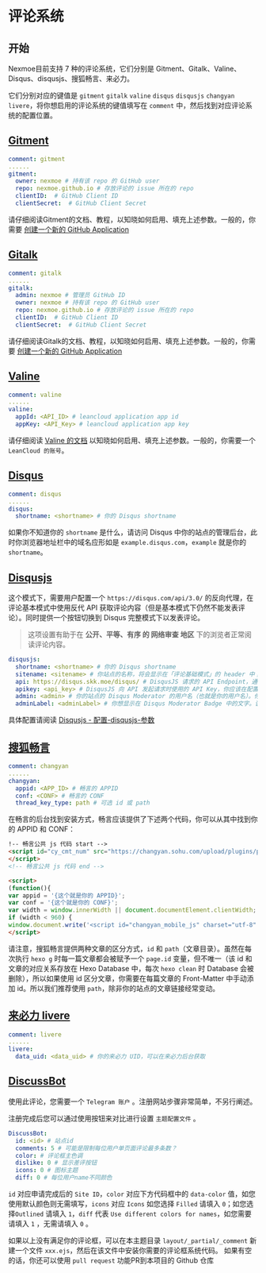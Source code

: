 # 评论系统

## 开始

Nexmoe目前支持 7 种的评论系统，它们分别是 Gitment、Gitalk、Valine、Disqus、disqusjs、搜狐畅言、来必力。

它们分别对应的键值是 `gitment` `gitalk` `valine` `disqus` `disqusjs` `changyan` `livere`，将你想启用的评论系统的键值填写在 `comment` 中，然后找到对应评论系统的配置位置。

## [Gitment](https://github.com/imsun/gitment)

``` yaml
comment: gitment
......
gitment:
  owner: nexmoe # 持有该 repo 的 GitHub user
  repo: nexmoe.github.io # 存放评论的 issue 所在的 repo
  clientID:  # GitHub Client ID
  clientSecret:  # GitHub Client Secret
```
请仔细阅读Gitment的文档、教程，以知晓如何启用、填充上述参数。一般的，你需要 [创建一个新的 GitHub Application](https://github.com/settings/applications/new)

## [Gitalk](https://github.com/gitalk/gitalk)

``` yaml
comment: gitalk
......
gitalk:
  admin: nexmoe # 管理员 GitHub ID
  owner: nexmoe # 持有该 repo 的 GitHub user
  repo: nexmoe.github.io # 存放评论的 issue 所在的 repo
  clientID:  # GitHub Client ID
  clientSecret:  # GitHub Client Secret
```
请仔细阅读Gitalk的文档、教程，以知晓如何启用、填充上述参数。一般的，你需要 [创建一个新的 GitHub Application](https://github.com/settings/applications/new)

## [Valine](https://valine.js.org/)

``` yaml
comment: valine
......
valine: 
  appId: <API_ID> # leancloud application app id
  appKey: <API_Key> # leancloud application app key
```
请仔细阅读 [Valine 的文档](https://valine.js.org/) 以知晓如何启用、填充上述参数。一般的，你需要一个 `LeanCloud 的账号`。

## [Disqus](https://disqus.com)

``` yaml
comment: disqus
......
disqus:
  shortname: <shortname> # 你的 Disqus shortname
```
如果你不知道你的 `shortname` 是什么，请访问 Disqus 中你的站点的管理后台，此时你浏览器地址栏中的域名应形如是 `example.disqus.com`，`example` 就是你的 `shortname`。

## [Disqusjs](https://github.com/SukkaW/DisqusJS#%E9%85%8D%E7%BD%AE-disqusjs-%E5%8F%82%E6%95%B0)

这个模式下，需要用户配置一个 `https://disqus.com/api/3.0/` 的反向代理，在评论基本模式中使用反代 API 获取评论内容（但是基本模式下仍然不能发表评论）。同时提供一个按钮切换到 Disqus 完整模式下以发表评论。

>这项设置有助于在 **公开、平等、有序 的 网络审查 地区** 下的浏览者正常阅读评论内容。

``` yaml
disqusjs:
  shortname: <shortname> # 你的 Disqus shortname
  sitename: <sitename> # 你站点的名称，将会显示在「评论基础模式」的 header 中；该配置应该和 Disqus Admin - Settings - General - Website Name 一致
  api: https://disqus.skk.moe/disqus/ # DisqusJS 请求的 API Endpoint，通常情况下你应该配置一个 Disqus API 的反代并填入反代的地址。你也可以直接使用 DISQUS 官方 API 的 Endpoint https://disqus.com/api/，或是使用SukkaW搭建的 Disqus API 反代 Endpoint https://disqus.skk.moe/disqus/。
  apikey: <api_key> # DisqusJS 向 API 发起请求时使用的 API Key，你应该在配置 Disqus Application 时获取了 API Key;DisqusJS 支持填入一个 包含多个 API Key 的 Array，在每次请求时会随机使用其中一个；如果你只需要填入一个 API Key，则可以填入 String 或 Array。
  admin: <admin> # 你的站点的 Disqus Moderator 的用户名（也就是你的用户名）。你可以在 Disqus - Settings - Account - Username 获取你的 Username
  adminLabel: <adminLabel> # 你想显示在 Disqus Moderator Badge 中的文字。该配置应和 Disqus Admin - Settings - Community - Moderator Badge Text 相同
```

具体配置请阅读 [Disqusjs - 配置-disqusjs-参数](https://github.com/SukkaW/DisqusJS#%E9%85%8D%E7%BD%AE-disqusjs-%E5%8F%82%E6%95%B0)

## [搜狐畅言](http://changyan.kuaizhan.com/)

``` yaml
comment: changyan
......
changyan:
  appid: <APP_ID> # 畅言的 APPID
  conf: <CONF> # 畅言的 CONF
  thread_key_type: path # 可选 id 或 path
```

在畅言的后台找到安装方式，畅言应该提供了下述两个代码，你可以从其中找到你的 APPID 和 CONF：

``` html
!-- 畅言公共 js 代码 start -->
<script id="cy_cmt_num" src="https://changyan.sohu.com/upload/plugins/plugins.list.count.js?clientId={这个就是你的 APPID}">
</script>
<!-- 畅言公共 js 代码 end -->
```

``` html
<script>
(function(){
var appid = '{这个就是你的 APPID}';
var conf = '{这个就是你的 CONF}';
var width = window.innerWidth || document.documentElement.clientWidth;
if (width < 960) {
window.document.write('<script id="changyan_mobile_js" charset="utf-8" src="https://changyan.sohu.com/upload/mobile/wap-js/changyan_mobile.js?client_id=' + appid + '&conf=' + conf + '"><\/script>'); } else { var loadJs=function(d,a){var c=document.getElementsByTagName("head")[0]||document.head||document.documentElement;var b=document.createElement("script");b.setAttribute("type","text/javascript");b.setAttribute("charset","UTF-8");b.setAttribute("src",d);if(typeof a==="function"){if(window.attachEvent){b.onreadystatechange=function(){var e=b.readyState;if(e==="loaded"||e==="complete"){b.onreadystatechange=null;a()}}}else{b.onload=a}}c.appendChild(b)};loadJs("https://changyan.sohu.com/upload/changyan.js",function(){window.changyan.api.config({appid:appid,conf:conf})}); } })();
</script>
```
请注意，搜狐畅言提供两种文章的区分方式，`id` 和 `path`（文章目录）。虽然在每次执行 `hexo g` 时每一篇文章都会被赋予一个 `page.id` 变量，但不唯一（该 id 和文章的对应关系存放在 Hexo Database 中，每次 `hexo clean` 时 Database 会被删除），所以如果使用 id 区分文章，你需要在每篇文章的 Front-Matter 中手动添加 id。所以我们推荐使用 `path`，除非你的站点的文章链接经常变动。

## [来必力 livere](https://livere.com/)

```  yaml
comment: livere
......
livere:
  data_uid: <data_uid> # 你的来必力 UID，可以在来必力后台获取
```

## [DiscussBot](https://comments.app/)

使用此评论，您需要一个 `Telegram 账户` 。注册网站步骤非常简单，不另行阐述。

注册完成后您可以通过使用按钮来对比进行设置 `主题配置文件` 。

```  yaml
DiscussBot:
  id: <id> # 站点id
  comments: 5 # 可能是限制每位用户单页面评论最多条数？
  color: # 评论框主色调
  dislike: 0 # 显示差评按钮
  icons: 0 # 图标主题
  diff: 0 # 每位用户name不同颜色
```

`id` 对应申请完成后的 `Site ID`，`color` 对应下方代码框中的 `data-color` 值，如您使用默认颜色则无需填写，`icons` 对应 `Icons` 如您选择 `Filled` 请填入 `0`；如您选择`Outlined` 请填入 `1`，`diff` 代表 `Use different colors for names`，如您需要请填入 `1` ，无需请填入 `0` 。

如果以上没有满足你的评论框，可以在本主题目录 `layout/_partial/_comment` 新建一个文件 `xxx.ejs`，然后在该文件中安装你需要的评论框系统代码。
如果有空的话，你还可以使用 `pull request` 功能PR到本项目的 Github 仓库
